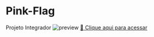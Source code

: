 # Pink-Flag
Projeto Integrador
![preview](./github-PinkFlg/preview.png)
[🔗 Clique aqui para acessar](https://github.com/Raynnerz/)
